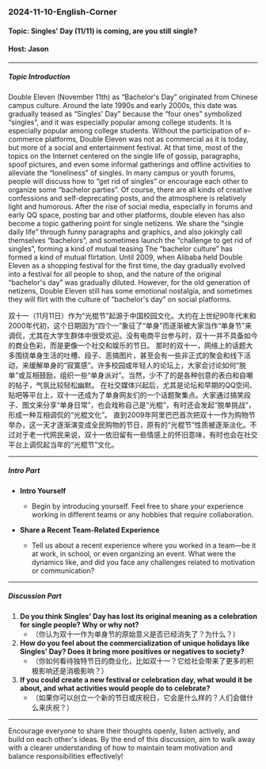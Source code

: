 ### 2024-11-10-English-Corner

#### Topic: Singles' Day (11/11) is coming, are you still single?
#### Host: Jason

---

##### Topic Introduction
Double Eleven (November 11th) as “Bachelor's Day” originated from Chinese campus culture. Around the late 1990s and early 2000s, this date was gradually teased as “Singles' Day” because the “four ones” symbolized “singles”, and it was especially popular among college students. It is especially popular among college students. Without the participation of e-commerce platforms, Double Eleven was not as commercial as it is today, but more of a social and entertainment festival.
At that time, most of the topics on the Internet centered on the single life of gossip, paragraphs, spoof pictures, and even some informal gatherings and offline activities to alleviate the “loneliness” of singles. In many campus or youth forums, people will discuss how to “get rid of singles” or encourage each other to organize some “bachelor parties”. Of course, there are all kinds of creative confessions and self-deprecating posts, and the atmosphere is relatively light and humorous.
After the rise of social media, especially in forums and early QQ space, posting bar and other platforms, double eleven has also become a topic gathering point for single netizens. We share the “single daily life” through funny paragraphs and graphics, and also jokingly call themselves “bachelors”, and sometimes launch the “challenge to get rid of singles”, forming a kind of mutual teasing The “bachelor culture” has formed a kind of mutual flirtation.
Until 2009, when Alibaba held Double Eleven as a shopping festival for the first time, the day gradually evolved into a festival for all people to shop, and the nature of the original “bachelor's day” was gradually diluted. However, for the old generation of netizens, Double Eleven still has some emotional nostalgia, and sometimes they will flirt with the culture of “bachelor's day” on social platforms.

双十一（11月11日）作为“光棍节”起源于中国校园文化。大约在上世纪90年代末和2000年代初，这个日期因为“四个一”象征了“单身”而逐渐被大家当作“单身节”来调侃，尤其在大学生群体中很受欢迎。没有电商平台参与时，双十一并不具备如今的商业色彩，而是更像一个社交和娱乐的节日。
那时的双十一，网络上的话题大多围绕单身生活的吐槽、段子、恶搞图片，甚至会有一些非正式的聚会和线下活动，来缓解单身的“寂寞感”。许多校园或年轻人的论坛上，大家会讨论如何“脱单”或互相鼓励，组织一些“单身派对”。当然，少不了的是各种创意的表白和自嘲的帖子，气氛比较轻松幽默。
在社交媒体兴起后，尤其是论坛和早期的QQ空间、贴吧等平台上，双十一还成为了单身网友们的一个话题聚集点。大家通过搞笑段子、图文来分享“单身日常”，也会戏称自己是“光棍”，有时还会发起“脱单挑战”，形成一种互相调侃的“光棍文化”。
直到2009年阿里巴巴首次把双十一作为购物节举办，这一天才逐渐演变成全民购物的节日，原有的“光棍节”性质被逐渐淡化。不过对于老一代网民来说，双十一依旧留有一些情感上的怀旧意味，有时也会在社交平台上调侃起当年的“光棍节”文化。

---

##### Intro Part

- **Intro Yourself**
  - Begin by introducing yourself. Feel free to share your experience working in different teams or any hobbies that require collaboration.

- **Share a Recent Team-Related Experience**
  - Tell us about a recent experience where you worked in a team—be it at work, in school, or even organizing an event. What were the dynamics like, and did you face any challenges related to motivation or communication?

---

##### Discussion Part

1. **Do you think Singles' Day has lost its original meaning as a celebration for single people? Why or why not?**
   - （你认为双十一作为单身节的原始意义是否已经消失了？为什么？）
2. **How do you feel about the commercialization of unique holidays like Singles' Day? Does it bring more positives or negatives to society?**
   - （你如何看待独特节日的商业化，比如双十一？它给社会带来了更多的积极影响还是消极影响？）
3. **If you could create a new festival or celebration day, what would it be about, and what activities would people do to celebrate?**
   - （如果你可以创立一个新的节日或庆祝日，它会是什么样的？人们会做什么来庆祝？）



---

Encourage everyone to share their thoughts openly, listen actively, and build on each other's ideas. By the end of this discussion, aim to walk away with a clearer understanding of how to maintain team motivation and balance responsibilities effectively!
